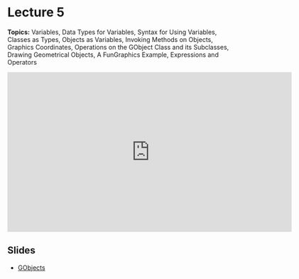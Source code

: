 # Lecture 5

**Topics:** Variables, Data Types for Variables, Syntax for Using Variables, Classes as Types, Objects as Variables, Invoking Methods on Objects, Graphics Coordinates, Operations on the GObject Class and its Subclasses, Drawing Geometrical Objects, A FunGraphics Example, Expressions and Operators

<iframe width="640" height="360" src="http://www.youtube.com/embed/NPzPnycCFuE?feature=player_detailpage" frameborder="0" allowfullscreen></iframe>


## Slides

* [GObjects](/public/course/handouts/GObjects.pdf)
